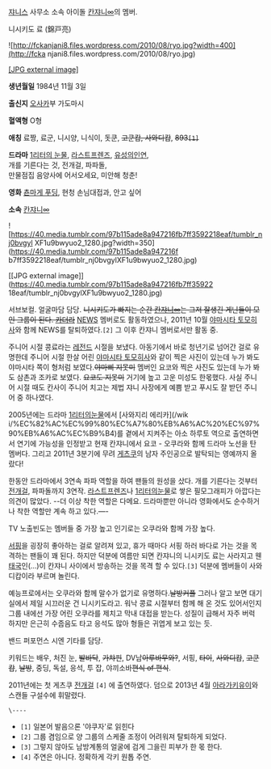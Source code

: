 [쟈니스](%EC%9F%88%EB%8B%88%EC%8A%A4.md) 사무소 소속 아이돌
[칸쟈니∞](%EC%B9%B8%EC%9F%88%EB%8B%88%E2%88%9E.md)의 멤버.

니시키도 료 (錦戸亮)

![http://fckanjani8.files.wordpress.com/2010/08/ryo.jpg?width=400](http://fcka
njani8.files.wordpress.com/2010/08/ryo.jpg)

[[JPG external image]](http://fckanjani8.files.wordpress.com/2010/08/ryo.jpg)

**생년월일**
1984년 11월 3일

**출신지**
[오사카](%EC%98%A4%EC%82%AC%EC%B9%B4.md)부 가도마시

**혈액형**
O형

**애칭**
료짱, 료군, 니시양, 니식이, 돗쿤, <del>고쿤캅, 사와디캅</del>, <del>893`[1]`</del>

**드라마**
[1리터의 눈물](1%EB%A6%AC%ED%84%B0%EC%9D%98%20%EB%88%88%EB%AC%BC.md), [라스트프렌즈](%EB%9D%BC%EC%8A%A4%ED%8A%B8%20%ED%94%84%EB%A0%8C%EC%A6%88.md), [유성의인연](%EC%9C%A0%EC%84%B1%EC%9D%98%20%EC%9D%B8%EC%97%B0.md),  
개를 기른다는 것, 전개걸, 파파돌,  
만물점집 음양사에 어서오세요, 미안해 청춘!

**영화**
[쵼마게 푸딩](%EC%B5%BC%EB%A7%88%EA%B2%8C%20%ED%91%B8%EB%94%A9.md), 현청 손님대접과, 안고
싶어

**소속**
[칸쟈니∞](%EC%B9%B8%EC%9F%88%EB%8B%88%E2%88%9E.md)

![https://40.media.tumblr.com/97b115ade8a947216fb7ff3592218eaf/tumblr_nj0bvgyl
XF1u9bwyuo2_1280.jpg?width=350](https://40.media.tumblr.com/97b115ade8a947216f
b7ff3592218eaf/tumblr_nj0bvgylXF1u9bwyuo2_1280.jpg)

[[JPG external image]](https://40.media.tumblr.com/97b115ade8a947216fb7ff35922
18eaf/tumblr_nj0bvgylXF1u9bwyuo2_1280.jpg)

서브보컬. 얼굴마담 담당. <del>니시키도가 빠지는 순간
[칸쟈니∞](%EC%B9%B8%EC%9F%88%EB%8B%88%E2%88%9E.md)는 그저 잘생긴 게닌들이 모인 그룹이 된다.
[카더라](%EC%B9%B4%EB%8D%94%EB%9D%BC.md)</del> [NEWS](NEWS.md) 멤버로도 활동하였으나,
2011년 10월 [야마시타 토모히사](%EC%95%BC%EB%A7%88%EC%8B%9C%ED%83%80%20%ED%86%A0%EB%AA%A8%ED%9E%88%EC%82%AC.md)와 함께 NEWS를 탈퇴하였다.`[2]` 그 이후 칸쟈니 멤버로서만 활동 중.

주니어 시절 콩료라는 [레전드](%EB%A0%88%EC%A0%84%EB%93%9C.md) 시절을 보냈다. 아동기에서 바로 청년기로
넘어간 걸로 유명한데 주니어 시절 한살 어린 [야마시타 토모히사](%EC%95%BC%EB%A7%88%EC%8B%9C%ED%83%80%20%ED%86%A0%EB%AA%A8%ED%9E%88%EC%82%AC.md)와 같이 찍은 사진이 있는데 누가 봐도 야마시타 쪽이 형처럼
보였다.<del>야마삐 지못미</del> 멤버인 요코와 찍은 사진도 있는데 누가 봐도 삼촌과 조카로 보였다. <del>요코도
지못미</del> 거기에 높고 고운 미성도 한몫했다. 사실 주니어 시절 때도 칸사이 주니어 치고는 제법 쟈니 사장에게 예쁨 받고 푸시도 잘
받던 주니어 중 하나였다.

2005년에는 드라마 [1리터의눈물](1%EB%A6%AC%ED%84%B0%EC%9D%98%20%EB%88%88%EB%AC%BC.md)에서 [사와지리 에리카](/wik
i/%EC%82%AC%EC%99%80%EC%A7%80%EB%A6%AC%20%EC%97%90%EB%A6%AC%EC%B9%B4)를 곁에서
지켜주는 아소 하루토 역으로 출연하면서 연기에 가능성을 인정받고 현재 칸쟈니에서 요코 - 오쿠라와 함께 드라마 노선을 탄 멤버다. 그리고
2011년 3분기에 무려 [게츠쿠](%EA%B2%8C%EC%B8%A0%EC%BF%A0.md)의 남자 주인공으로 발탁되는 영예까지
올랐다!

한동안 드라마에서 3연속 파파 역할을 하여 팬들의 원성을 샀다. 개를 기른다는 것부터
[전개걸](%EC%A0%84%EA%B0%9C%EA%B1%B8.md), 파파돌까지 3연작. [라스트프렌즈](%EB%9D%BC%EC%8A%A4%ED%8A%B8%20%ED%94%84%EB%A0%8C%EC%A6%88.md)나 [1리터의눈물](1%EB%A6%AC%ED%84%B0%EC%9D%98%20%EB%88%88%EB%AC%BC.md)로 쌓은 필모그래피가 아깝다는
의견이 많았다. --더 이상 착한 역할은 다메요. 드라마뿐만 아니라 영화에서도 순수하거나 착한 역할만 계속 하고 있다.―-

TV 노출빈도는 멤버들 중 가장 높고 인기로는 오쿠라와 함께 가장 높다.

[서핑](%EC%84%9C%ED%95%91.md)을 굉장히 좋아하는 걸로 알려져 있고, 휴가 때마다 서핑 하러 바다로 가는 것을
목격하는 팬들이 꽤 된다. 하지만 덕분에 여름만 되면 칸쟈니의 니시키도 료는 사라지고 웬
[태국](%ED%83%9C%EA%B5%AD.md)인(...)이 칸쟈니 사이에서 방송하는 것을 목격 할 수 있다.`[3]` 덕분에
멤버들이 사와디캅이라 부르며 놀린다.

예능프로에서는 오쿠라와 함께 말수가 없기로 유명하다.<del>날방커플</del> 그러나 알고 보면 대기실에서 제일 시끄러운 건 니시키도라고.
워낙 콩료 시절부터 함께 해 온 것도 있어서인지 그룹 내에선 가장 어린 오쿠라를 제치고 막내 대접을 받는다. 성질이 급해서 자주 버럭 하지만
은근히 수줍음도 타고 응석도 많아 형들은 귀엽게 보고 있는 듯.

밴드 퍼포먼스 시엔 기타를 담당.

키워드는 배우, 처진 눈, <del>발바닥</del>, <del>가챠핀</del>, DV남<del>아루바무와?</del>, 서핑,
<del>타이</del>, <del>사와디캅</del>, <del>고쿤캅</del>, <del>날방</del>, 중딩, 독설, 응석, 투
잡, 야끼소바<del>편식 of 편식</del>.

2011년에는 첫 게츠쿠 [전개걸](%EC%A0%84%EA%B0%9C%EA%B1%B8.md) `[4]` 에 출연하였다. 덤으로
2013년 4월 [아라가키유이](%EC%95%84%EB%9D%BC%EA%B0%80%ED%82%A4%20%EC%9C%A0%EC%9D%B4.md)와 스캔들 구설수에
휘말렸다.

`\----`

  * `[1]` 일본어 발음으론 '야쿠자'로 읽힌다
  * `[2]` 그룹 겸임으로 양 그룹의 스케줄 조정이 어려워져 탈퇴하게 되었다.
  * `[3]` 그렇지 않아도 남방계통의 얼굴에 검게 그을린 피부가 한 몫 한다.
  * `[4]` 주연은 아니다. 정확하게 각키 원톱 주연.

